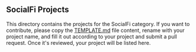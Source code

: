 ## SocialFi Projects

This directory contains the projects for the SocialFi category. If you want to contribute, please copy the [TEMPLATE.md](TEMPLATE.md) file content, rename with your project name, and fill it out according to your project and submit a pull request. Once it's reviewed, your project will be listed here.